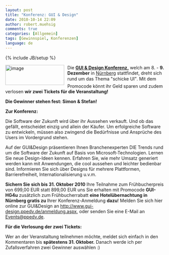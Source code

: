 ```yaml
---
layout: post
title: "Konferenz: GUI & Design"
date: 2010-10-14 22:09
author: robert.muehsig
comments: true
categories: [Allgemein]
tags: [Gewinnspiel, Konferenzen]
language: de
---
```

{% include JB/setup %}
<p><a href="{{BASE_PATH}}/assets/wp-images-de/image1071.png"><img style="border-right-width: 0px; margin: 0px 10px 0px 0px; display: inline; border-top-width: 0px; border-bottom-width: 0px; border-left-width: 0px" title="image" border="0" alt="image" align="left" src="{{BASE_PATH}}/assets/wp-images-de/image_thumb253.png" width="185" height="63" /></a> </p>  <p>Die <strong><a href="http://www.gui-design.ppedv.de/">GUI &amp; Design Konferenz,</a></strong> welch am 8. - <strong>9. Dezember</strong> in <a href="http://maps.google.de/maps?um=1&amp;ie=UTF-8&amp;cid=0,0,5305625579945393729&amp;fb=1&amp;hq=Karl-Br%C3%B6ger-Zentrum,&amp;hnear=Karl-Br%C3%B6ger-Stra%C3%9Fe+9,+D-90459+N%C3%BCrnberg&amp;gl=de&amp;daddr=Karl-Br%C3%B6ger-Stra%C3%9Fe+9,+90459+N%C3%BCrnberg&amp;geocode=4075162103709278236,49.443550,11.078310&amp;ei=JXC3TM30F8mdOuXo6N8J&amp;sa=X&amp;oi=local_result&amp;ct=directions-to&amp;resnum=1&amp;ved=0CBwQngIwAA">Nürnberg</a> stattfindet, dreht sich rund um das Thema "schicke UI”. Mit dem Promocode könnt ihr Geld sparen und zudem verlosen <strong>wir zwei Tickets für die Veranstaltung!</strong></p>  <p><strong>Die Gewinner stehen fest: Simon &amp; Stefan!</strong></p>  <p><strong>Zur Konferenz:</strong></p>  <p>Die Software der Zukunft wird über ihr Aussehen verkauft. Und ob das gefällt, entscheidet einzig und allein der Käufer. Um erfolgreiche Software zu entwickeln, müssen also zwingend die Bedürfnisse und Ansprüche des Users im Vordergrund stehen. </p>  <p>Auf der GUI&amp;Design präsentieren Ihnen Branchenexperten DIE Trends rund um die Software der Zukunft auf Basis von Microsoft-Technologien. Lernen Sie neue Design-Ideen kennen. Erfahren Sie, wie mehr Umsatz generiert werden kann mit Anwendungen, die cool aussehen und leichter bedienbar sind. Informieren Sie sich über Designs für mehrere Plattformen, Barrierefreiheit, Internationalisierung u.v.m. </p>  <p><strong>Sichern Sie sich bis 31. Oktober 2010</strong> Ihre Teilnahme zum Frühbucherpreis von 699,00 EUR statt 899,00 EUR uns Sie erhalten mit Promocode <b>GUI-HG4u</b> zusätzlich zum Frühbucherrabatt <b>eine Hotelübernachtung in Nürnberg gratis zu </b>Ihrer Konferenz-Anmeldung <b>dazu</b>! Melden Sie sich hier online zur GUI&amp;Design an <a href="http://www.gui-design.ppedv.de/anmeldung.aspx">http://www.gui-design.ppedv.de/anmeldung.aspx</a>, oder senden Sie eine E-Mail an <a href="mailto:Events@ppedv.de">Events@ppedv.de</a>. </p>  <p><strong>Für die Verlosung der zwei Tickets:</strong></p>  <p>Wer an der Veranstaltung teilnehmen möchte, meldet sich einfach in den Kommentaren bis <strong>spätestens 31. Oktober.</strong> Danach werde ich per Zufallsverfahren zwei Gewinner auswählen :)</p>
